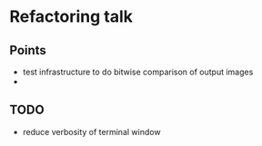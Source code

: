 # Refactoring talk

## Points

- test infrastructure to do bitwise comparison of output images
-

## TODO

- reduce verbosity of terminal window
